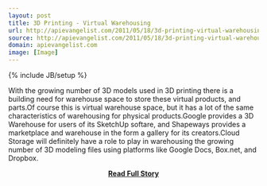 ```yaml
---
layout: post
title: 3D Printing - Virtual Warehousing
url: http://apievangelist.com/2011/05/18/3d-printing-virtual-warehousing/
source: http://apievangelist.com/2011/05/18/3d-printing-virtual-warehousing/
domain: apievangelist.com
image: [Image]
---
```

{% include JB/setup %}<p>With the growing number of 3D models used in 3D printing there is a building need for warehouse space to store these virtual products, and parts.Of course this is virtual warehouse space, but it has a lot of the same characteristics of warehousing for physical products.Google provides a 3D Warehouse for users of its SketchUp softare, and Shapeways provides a marketplace and warehouse in the form a gallery for its creators.Cloud Storage will definitely have a role to play in warehousing the growing number of 3D modeling files using platforms like Google Docs, Box.net, and Dropbox.</p>
<center><p><a href="http://apievangelist.com/2011/05/18/3d-printing-virtual-warehousing/" style='padding:25px; font-sze:18px; font-weight: bold;'>Read Full Story</a></p></center>
